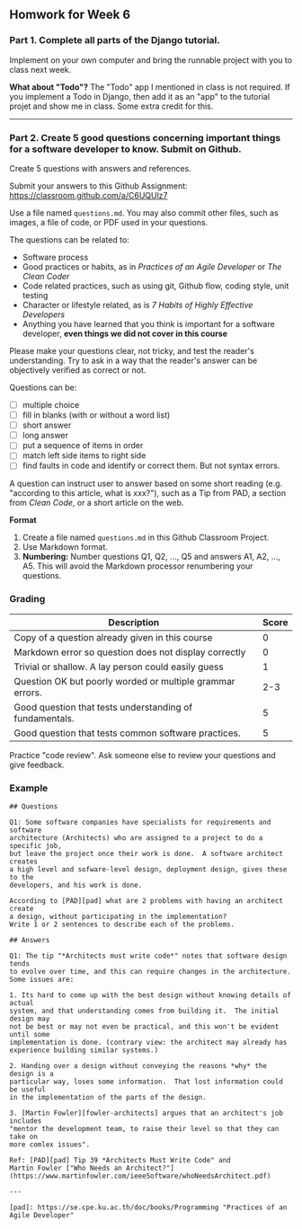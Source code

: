 ## Homwork for Week 6

### Part 1. Complete all parts of the Django tutorial. 

Implement on your own computer and bring the runnable project with you to class next week.

**What about "Todo"?** The "Todo" app I mentioned in class is not required.
If you implement a Todo in Django, then add it as an "app" to the tutorial projet and show me in class. Some extra credit for this.

---

### Part 2. Create 5 good questions concerning important things for a software developer to know.  Submit on Github.

Create 5 questions with answers and references.

Submit your answers to this Github Assignment: https://classroom.github.com/a/C6UQUlz7

Use a file named `questions.md`.  You may also commit other files, such as images, a file of code, or PDF used in your questions.

The questions can be related to:

* Software process 
* Good practices or habits, as in *Practices of an Agile Developer* or *The Clean Coder*
* Code related practices, such as using git, Github flow, coding style, unit testing
* Character or lifestyle related, as is *7 Habits of Highly Effective Developers*
* Anything you have learned that you think is important for a software developer, **even things we did not cover in this course**

Please make your questions clear, not tricky, and test the reader's understanding.  Try to ask in a way that the reader's answer can be objectively verified as correct or not.

Questions can be:

- [ ] multiple choice  
- [ ] fill in blanks (with or without a word list)
- [ ] short answer
- [ ] long answer
- [ ] put a sequence of items in order
- [ ] match left side items to right side
- [ ] find faults in code and identify or correct them.  But not syntax errors.

A question can instruct user to answer based on some short reading (e.g. "according to this article, what is xxx?"), such as a Tip from PAD, a section from *Clean Code*, or a short article on the web.  

**Format**     

1. Create a file named `questions.md` in this Github Classroom Project.
2. Use Markdown format.
3. **Numbering:** Number questions Q1, Q2, ..., Q5 and answers A1, A2, ..., A5.
This will avoid the Markdown processor renumbering your questions.

### Grading

| Description   | Score |
|---------------|-------|
| Copy of a question already given in this course |  0  |
| Markdown error so question does not display correctly | 0 |
| Trivial or shallow. A lay person could easily guess   | 1 |
| Question OK but poorly worded or multiple grammar errors. | 2-3 |
| Good question that tests understanding of fundamentals. | 5 |
| Good question that tests common software practices. | 5 |

Practice "code review". Ask someone else to review your questions and give feedback.

### Example

```
## Questions

Q1: Some software companies have specialists for requirements and software 
architecture (Architects) who are assigned to a project to do a specific job, 
but leave the project once their work is done.  A software architect creates 
a high level and sofware-level design, deployment design, gives these to the 
developers, and his work is done.    

According to [PAD][pad] what are 2 problems with having an architect create
a design, without participating in the implementation?  
Write 1 or 2 sentences to describe each of the problems.

## Answers

Q1: The tip "*Architects must write code*" notes that software design tends 
to evolve over time, and this can require changes in the architecture. 
Some issues are:

1. Its hard to come up with the best design without knowing details of actual 
system, and that understanding comes from building it.  The initial design may 
not be best or may not even be practical, and this won't be evident until some 
implementation is done. (contrary view: the architect may already has 
experience building similar systems.)

2. Handing over a design without conveying the reasons *why* the design is a 
particular way, loses some information.  That lost information could be useful 
in the implementation of the parts of the design.

3. [Martin Fowler][fowler-architects] argues that an architect's job includes 
"mentor the development team, to raise their level so that they can take on 
more comlex issues".

Ref: [PAD][pad] Tip 39 *Architects Must Write Code" and 
Martin Fowler ["Who Needs an Architect?"](https://www.martinfowler.com/ieeeSoftware/whoNeedsArchitect.pdf)

---

[pad]: https://se.cpe.ku.ac.th/doc/books/Programming "Practices of an Agile Developer"

